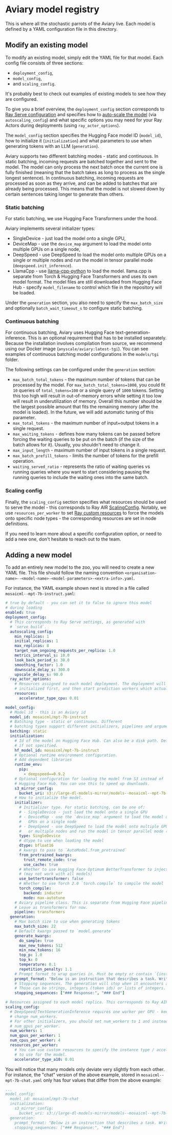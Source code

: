 # Aviary model registry

This is where all the stochastic parrots of the Aviary live.
Each model is defined by a YAML configuration file in this directory.

## Modify an existing model

To modify an existing model, simply edit the YAML file for that model.
Each config file consists of three sections: 

- `deployment_config`, 
- `model_config`, 
- and `scaling_config`.

It's probably best to check out examples of existing models to see how they are configured.

To give you a brief overview, the `deployment_config` section corresponds to
[Ray Serve configuration](https://docs.ray.io/en/latest/serve/production-guide/config.html)
and specifies how to [auto-scale the model](https://docs.ray.io/en/latest/serve/scaling-and-resource-allocation.html)
(via `autoscaling_config`) and what specific options you may need for your
Ray Actors during deployments (using `ray_actor_options`).

The `model_config` section specifies the Hugging Face model ID (`model_id`), how to 
initialize it (`initialization`) and what parameters to use when generating tokens
with an LLM (`generation`).

Aviary supports two different batching modes - static and continuous. In
static batching, incoming requests are batched together and sent to the model.
The model can only process the next batch once the current one is fully finished
(meaning that the batch takes as long to process as the single longest sentence).
In continuous batching, incoming requests are processed as soon as they arrive,
and can be added to batches that are already being processed. This means that
the model is not slowed down by certain sentences taking longer to generate than others.

### Static batching

For static batching, we use Hugging Face Transformers under the hood.

Aviary implements several initializer types:
- SingleDevice - just load the model onto a single GPU,
- DeviceMap - use the `device_map` argument to load the model onto multiple
  GPUs on a single node,
- DeepSpeed - use DeepSpeed to load the model onto multiple GPUs on a single
  or multiple nodes and run the model in tensor parallel mode (`deepspeed.init_inference`).
- LlamaCpp - use [llama-cpp-python](https://github.com/abetlen/llama-cpp-python) to
  load the model. llama.cpp is separate from Torch & Hugging Face Transformers and uses its own model format.
  The model files are still downloaded from Hugging Face Hub - specify `model_filename` to control which
  file in the repository will be loaded.

Under the `generation` section, you also need to specify the `max_batch_size` and optionally `batch_wait_timeout_s` to configure static batching.

### Continuous batching

For continuous batching, Aviary uses Hugging Face text-generation-inference.
This is an optional requirement that has to be installed separately. Because the installation involves compilation from source, we recommend using our Docker image (`anyscale/aviary:latest-tgi`). You can see examples of continuous batching model configurations in the `models/tgi` folder.

The following settings can be configured under the `generation` section:
- `max_batch_total_tokens` - the maximum number of tokens that can be processed by the model. For `max_batch_total_tokens=1000`, you could fit `10` queries of `total_tokens=100` or a single query of `1000` tokens. Setting this too high will result in out-of-memory errors while setting it too low will result in underutilization of memory. Overall this number should be the largest possible amount that fits the remaining memory (after the model is loaded). In the future, we will add automatic tuning of this parameter.
- `max_total_tokens` - the maximum number of input+output tokens in a single request.
- `max_waiting_tokens` - defines how many tokens can be passed before forcing the waiting queries to be put on the batch (if the size of the batch allows for it). Usually, you shouldn't need to change it.
- `max_input_length` - maximum number of input tokens in a single request.
- `max_batch_prefill_tokens` - limits the number of tokens for the prefill operation.
- `waiting_served_ratio` - represents the ratio of waiting queries vs running queries where you want to start considering pausing the running queries to include the waiting ones into the same batch.

### Scaling config

Finally, the `scaling_config` section specifies what resources should be used to
serve the model - this corresponds to Ray AIR [ScalingConfig](https://docs.ray.io/en/latest/ray-air/api/doc/ray.air.ScalingConfig.html#ray-air-scalingconfig).
Notably, we use `resources_per_worker` to set [Ray custom resources](https://docs.ray.io/en/latest/ray-core/scheduling/resources.html#id1)
to force the models onto specific node types - the corresponding resources are set
in node definitions.

If you need to learn more about a specific configuration option, or need to add a new
one, don't hesitate to reach out to the team.

## Adding a new model

To add an entirely new model to the zoo, you will need to create a new YAML file.
This file should follow the naming convention 
`<organisation-name>--<model-name>-<model-parameters>-<extra-info>.yaml`.

For instance, the YAML example shown next is stored in a file called
`mosaicml--mpt-7b-instruct.yaml`:

```yaml
# true by default - you can set it to false to ignore this model
# during loading
enabled: true
deployment_config:
  # This corresponds to Ray Serve settings, as generated with
  # `serve build`.
  autoscaling_config:
    min_replicas: 1
    initial_replicas: 1
    max_replicas: 8
    target_num_ongoing_requests_per_replica: 1.0
    metrics_interval_s: 10.0
    look_back_period_s: 30.0
    smoothing_factor: 1.0
    downscale_delay_s: 300.0
    upscale_delay_s: 90.0
  ray_actor_options:
    # Resources assigned to each model deployment. The deployment will be
    # initialized first, and then start prediction workers which actually hold the model.
    resources:
      accelerator_type_cpu: 0.01

model_config:
  # Model id - this is an Aviary id
  model_id: mosaicml/mpt-7b-instruct
  # Batching type - static or continuous. Different
  # batching types support different initializers, pipelines and arguments.
  batching: static
  initialization:
    # Id of the model on Hugging Face Hub. Can also be a disk path. Defaults to model_id
    # if not specified.
    hf_model_id: mosaicml/mpt-7b-instruct
    # Optional runtime environment configuration. 
    # Add dependent libraries
    runtime_env:
      pip:
        - deepspeed==0.9.2
    # Optional configuration for loading the model from S3 instead of
    # Hugging Face Hub. You can use this to speed up downloads.
    s3_mirror_config:
      bucket_uri: s3://large-dl-models-mirror/models--mosaicml--mpt-7b-instruct/main-safetensors/
    # How to initialize the model.
    initializer:
      # Initializer type. For static batching, can be one of:
      # - SingleDevice - just load the model onto a single GPU
      # - DeviceMap - use the `device_map` argument to load the model onto multiple
      #   GPUs on a single node
      # - DeepSpeed - use DeepSpeed to load the model onto multiple GPUs on a single
      #   or multiple nodes and run the model in tensor parallel mode (`deepspeed.init_inference`)
      type: SingleDevice
      # dtype to use when loading the model
      dtype: bfloat16
      # kwargs to pass to `AutoModel.from_pretrained`
      from_pretrained_kwargs:
        trust_remote_code: true
        use_cache: true
      # Whether to use Hugging Face Optimum BetterTransformer to inject flash attention
      # (may not work with all models)
      use_bettertransformer: false
      # Whether to use Torch 2.0 `torch.compile` to compile the model
      torch_compile:
        backend: inductor
        mode: max-autotune
    # Aviary pipeline class. This is separate from Hugging Face pipelines.
    # Leave as transformers for now.
    pipeline: transformers
  generation:
    # Max batch size to use when generating tokens
    max_batch_size: 22
    # Default kwargs passed to `model.generate`
    generate_kwargs:
      do_sample: true
      max_new_tokens: 512
      min_new_tokens: 16
      top_p: 1.0
      top_k: 0
      temperature: 0.1
      repetition_penalty: 1.1
    # Prompt format to wrap queries in. Must be empty or contain `{instruction}`.
    prompt_format: "Below is an instruction that describes a task. Write a response that appropriately completes the request.\n### Instruction:\n{instruction}\n### Response:\n"
    # Stopping sequences. The generation will stop when it encounters any of the sequences, or the tokenizer EOS token.
    # Those can be strings, integers (token ids) or lists of integers.
    stopping_sequences: ["### Response:", "### End"]

# Resources assigned to each model replica. This corresponds to Ray AIR ScalingConfig.
scaling_config:
  # DeepSpeed/TextGenerationInference requires one worker per GPU - keep num_gpus_per_worker at 1 and
  # change num_workers.
  # For other initializers, you should set num_workers to 1 and instead change
  # num_gpus_per_worker.
  num_workers: 1
  num_gpus_per_worker: 1
  num_cpus_per_worker: 4
  resources_per_worker:
    # You can use custom resources to specify the instance type / accelerator type
    # to use for the model.
    accelerator_type_a10: 0.01
```

You will notice that many models only deviate very slightly from each other.
For instance, the "chat" version of the above example, stored in 
`mosaicml--mpt-7b-chat.yaml` only has four values that differ from the above example:

```yaml
...
model_config:
  model_id: mosaicml/mpt-7b-chat
  initialization:
    s3_mirror_config:
      bucket_uri: s3://large-dl-models-mirror/models--mosaicml--mpt-7b-instruct/main-safetensors/
  generation:
    prompt_format: "Below is an instruction that describes a task. Write a response that appropriately completes the request.\n### Instruction:\n{instruction}\n### Response:\n"
    stopping_sequences: ["### Response:", "### End"]
```